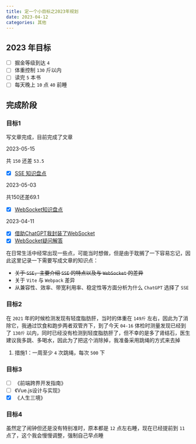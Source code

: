 ```yaml
---
title: 定一个小目标之2023年规划
date: 2023-04-12
categories: 其他
---
```


## 2023 年目标

- [ ] 掘金等级到达 `4`
- [ ] 体重控制 `130` 斤以内
- [ ] 读完 `5` 本书
- [ ] 每天晚上 `10` 点 `40` 前睡

## 完成阶段

### 目标1

写文章完成，目前完成了文章

2023-05-15

共 `150` 还差 `53.5`

- [x] [SSE 知识盘点](https://juejin.cn/post/7233052510553391141)

2023-05-03

共150还差69.1

- [x] [WebSocket知识盘点](https://juejin.cn/post/7228831981889634363)

2023-04-11

- [x] [借助ChatGPT我封装了WebSocket](https://juejin.cn/post/7220776393373450296)
- [x] [WebSocket疑问解答](https://zjgyb.github.io/views/js/2023/2023-04-15.html#%E5%89%8D%E8%A8%80)

在日常生活中经常出现一些点，可能当时想做，但是由于耽搁了一下容易忘记，因此这里记录一下需要写成文章的知识点：

- ~~关于 `SSE`，主要介绍 `SSE` 的特点以及与 `WebSocket` 的差异~~
- 关于 `Vite` 与 `Webpack` 差异
- 从兼容性、效率、带宽利用率、稳定性等方面分析为什么 `ChatGPT` 选择了 `SSE`

### 目标2

在 `2021` 年的时候检测发现有轻度脂肪肝，当时的体重在 `149斤` 左右，因此为了消除它，我通过饮食和跑步两者双管齐下，到了今天 `04-16` 体检时测量发现已经到了 `130斤` 以内，同时已经没有检测到轻度脂肪肝了，但不幸的是多了肾结石，医生建议我多跳、多喝水，因此为了把这个消除掉，我准备采用跳绳的方式来去掉

1. 措施1：一周至少 `4` 次跳绳，每次 `500` 下

### 目标3

- [ ] 《前端跨界开发指南》
- [ ] 《Vue.js设计与实现》
- [x] 《人生三境》

### 目标4

虽然定了闹钟但还是没有特别准时，原本都是 `12` 点左右睡，现在已经提前到 `11` 点了，这个我会慢慢调整，强制自己早点睡